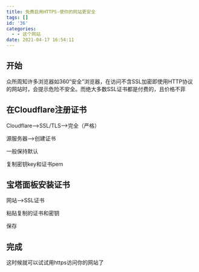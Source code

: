 ```yaml
---
title: 免费启用HTTPS-使你的网站更安全
tags: []
id: '36'
categories:
  - - 这个网站
date: 2021-04-17 16:54:11
---
```


## 开始

众所周知许多浏览器如360“安全”浏览器，在访问不含SSL加密即使用HTTP协议的网站时，会提示危险不安全。而绝大多数SSL证书都是付费的，且价格不菲

## 在Cloudflare注册证书

Cloudflare-->SSL/TLS-->完全（严格）

源服务器-->创建证书

一般保持默认

复制密钥key和证书pem

## 宝塔面板安装证书

网站-->SSL证书

粘贴复制的证书和密钥

保存

## 完成

这时候就可以试试用https访问你的网站了
